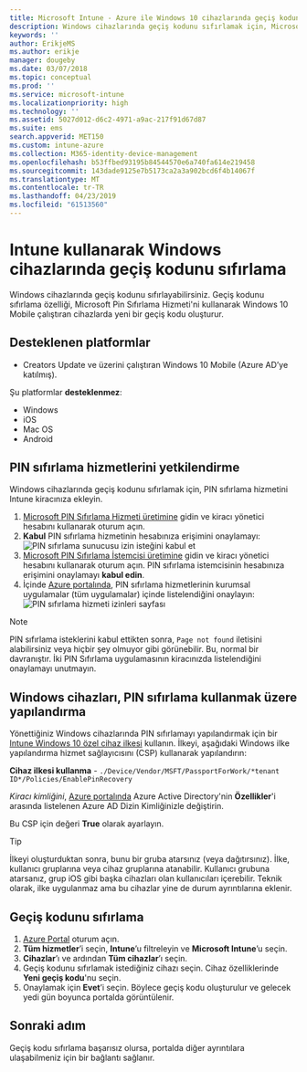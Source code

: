 ```yaml
---
title: Microsoft Intune - Azure ile Windows 10 cihazlarında geçiş kodunu sıfırlama | Microsoft Docs
description: Windows cihazlarında geçiş kodunu sıfırlamak için, Microsoft Pin Sıfırlama Hizmeti ve Microsoft Pin Sıfırlama İstemcisi'ni yükleyin, Azure Active Directory Dizin Kimliğinizi kullanarak bir cihaz ilkesi oluşturun ve ardından Azure portalında Microsoft Intune'u kullanarak geçiş kodunu sıfırlayın.
keywords: ''
author: ErikjeMS
ms.author: erikje
manager: dougeby
ms.date: 03/07/2018
ms.topic: conceptual
ms.prod: ''
ms.service: microsoft-intune
ms.localizationpriority: high
ms.technology: ''
ms.assetid: 5027d012-d6c2-4971-a9ac-217f91d67d87
ms.suite: ems
search.appverid: MET150
ms.custom: intune-azure
ms.collection: M365-identity-device-management
ms.openlocfilehash: b53ffbed93195b84544570e6a740fa614e219458
ms.sourcegitcommit: 143dade9125e7b5173ca2a3a902bcd6f4b14067f
ms.translationtype: MT
ms.contentlocale: tr-TR
ms.lasthandoff: 04/23/2019
ms.locfileid: "61513560"
---
```

# <a name="reset-the-passcode-on-windows-devices-using-intune"></a>Intune kullanarak Windows cihazlarında geçiş kodunu sıfırlama

Windows cihazlarında geçiş kodunu sıfırlayabilirsiniz. Geçiş kodunu sıfırlama özelliği, Microsoft Pin Sıfırlama Hizmeti'ni kullanarak Windows 10 Mobile çalıştıran cihazlarda yeni bir geçiş kodu oluşturur. 

## <a name="supported-platforms"></a>Desteklenen platformlar

- Creators Update ve üzerini çalıştıran Windows 10 Mobile (Azure AD’ye katılmış).

Şu platformlar **desteklenmez**:
- Windows
- iOS
- Mac OS
- Android

## <a name="authorize-the-pin-reset-services"></a>PIN sıfırlama hizmetlerini yetkilendirme

Windows cihazlarında geçiş kodunu sıfırlamak için, PIN sıfırlama hizmetini Intune kiracınıza ekleyin.

1. [Microsoft PIN Sıfırlama Hizmeti üretimine](https://login.windows.net/common/oauth2/authorize?response_type=code&client_id=b8456c59-1230-44c7-a4a2-99b085333e84&resource=https%3A%2F%2Fgraph.windows.net&redirect_uri=https%3A%2F%2Fcred.microsoft.com&state=e9191523-6c2f-4f1d-a4f9-c36f26f89df0&prompt=admin_consent) gidin ve kiracı yönetici hesabını kullanarak oturum açın.
2. **Kabul** PIN sıfırlama hizmetinin hesabınıza erişimini onaylamayı: ![PIN sıfırlama sunucusu izin isteğini kabul et](./media/pin-reset-service-home-screen.png)
3. [Microsoft PIN Sıfırlama İstemcisi üretimine](https://login.windows.net/common/oauth2/authorize?response_type=code&client_id=9115dd05-fad5-4f9c-acc7-305d08b1b04e&resource=https%3A%2F%2Fcred.microsoft.com%2F&redirect_uri=ms-appx-web%3A%2F%2FMicrosoft.AAD.BrokerPlugin%2F9115dd05-fad5-4f9c-acc7-305d08b1b04e&state=6765f8c5-f4a7-4029-b667-46a6776ad611&prompt=admin_consent) gidin ve kiracı yönetici hesabını kullanarak oturum açın. PIN sıfırlama istemcisinin hesabınıza erişimini onaylamayı **kabul edin**.
4. İçinde [Azure portalında](https://portal.azure.com), PIN sıfırlama hizmetlerinin kurumsal uygulamalar (tüm uygulamalar) içinde listelendiğini onaylayın: ![PIN sıfırlama hizmeti izinleri sayfası](./media/pin-reset-service-application.png)

> [!NOTE]
> PIN sıfırlama isteklerini kabul ettikten sonra, `Page not found` iletisini alabilirsiniz veya hiçbir şey olmuyor gibi görünebilir. Bu, normal bir davranıştır. İki PIN Sıfırlama uygulamasının kiracınızda listelendiğini onaylamayı unutmayın.

## <a name="configure-windows-devices-to-use-pin-reset"></a>Windows cihazları, PIN sıfırlama kullanmak üzere yapılandırma

Yönettiğiniz Windows cihazlarında PIN sıfırlamayı yapılandırmak için bir [Intune Windows 10 özel cihaz ilkesi](custom-settings-windows-10.md) kullanın. İlkeyi, aşağıdaki Windows ilke yapılandırma hizmet sağlayıcısını (CSP) kullanarak yapılandırın:

**Cihaz ilkesi kullanma** - `./Device/Vendor/MSFT/PassportForWork/*tenant ID*/Policies/EnablePinRecovery`

*Kiracı kimliğini*, [Azure portalında](https://portal.azure.com) Azure Active Directory'nin **Özellikler**'i arasında listelenen Azure AD Dizin Kimliğinizle değiştirin.

Bu CSP için değeri **True** olarak ayarlayın.

> [!TIP]
> İlkeyi oluşturduktan sonra, bunu bir gruba atarsınız (veya dağıtırsınız). İlke, kullanıcı gruplarına veya cihaz gruplarına atanabilir. Kullanıcı grubuna atarsanız, grup iOS gibi başka cihazları olan kullanıcıları içerebilir. Teknik olarak, ilke uygulanmaz ama bu cihazlar yine de durum ayrıntılarına eklenir.

## <a name="reset-the-passcode"></a>Geçiş kodunu sıfırlama

1. [Azure Portal](https://portal.azure.com) oturum açın. 
2. **Tüm hizmetler**’i seçin, **Intune**’u filtreleyin ve **Microsoft Intune**’u seçin.
3. **Cihazlar**’ı ve ardından **Tüm cihazlar**’ı seçin.
4. Geçiş kodunu sıfırlamak istediğiniz cihazı seçin. Cihaz özelliklerinde **Yeni geçiş kodu**'nu seçin.
5. Onaylamak için **Evet**’i seçin. Böylece geçiş kodu oluşturulur ve gelecek yedi gün boyunca portalda görüntülenir.

## <a name="next-step"></a>Sonraki adım

Geçiş kodu sıfırlama başarısız olursa, portalda diğer ayrıntılara ulaşabilmeniz için bir bağlantı sağlanır.

